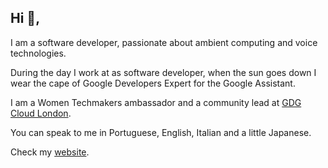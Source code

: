 

## Hi 👋, 

I am a software developer, passionate about ambient computing and voice technologies.

During the day I work at as software developer, when the sun goes down I wear the cape of Google Developers Expert for the Google Assistant.

I am a Women Techmakers ambassador and a community lead at [GDG Cloud London](http://gdgcloud.com).

You can speak to me in Portuguese, English, Italian and a little Japanese.

Check my [website](http://www.amandacavallaro.com).
